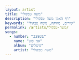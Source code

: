 ```yaml
---
layout: artist
title: "משה טבקולי"
description: "דף האמן משה טבקולי"
keywords: "שירים, מוזיקה, משה טבקולי"
permalink: /artists/משה-טבקולי/
songs:
  - number: "32931"
    name: "אני כאן"
    album: "סינגלים"
    artist: "משה טבקולי"
---
```


